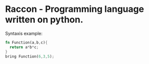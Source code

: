# **Raccon** - Programming language written on python.
Syntaxis example:
```rust
fn Function(a,b,c){
  return a*b*c;
}
bring Function(6,3,5);
```
